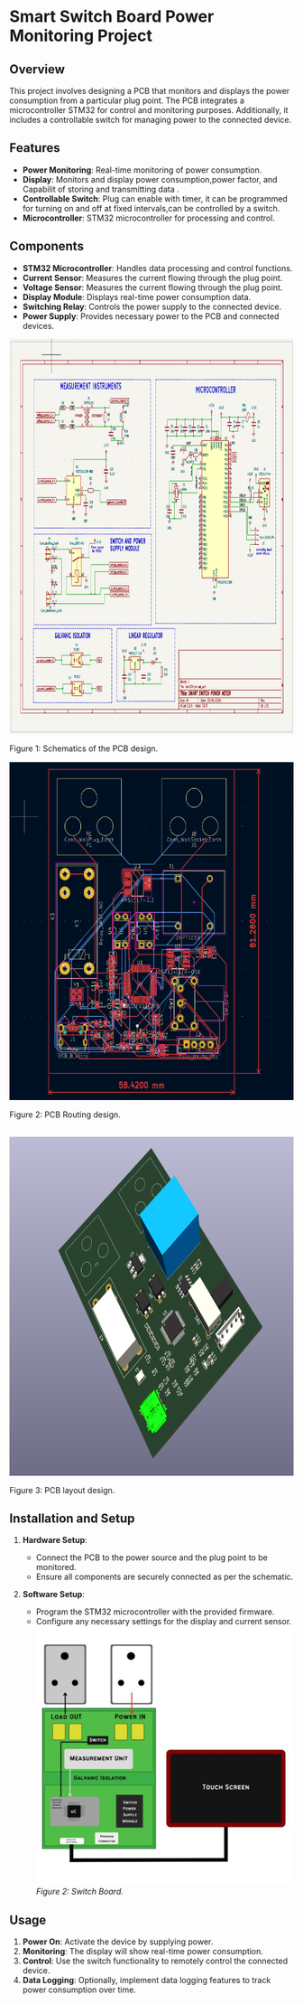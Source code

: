 # Smart Switch Board Power Monitoring Project

## Overview
This project involves designing a PCB that monitors and displays the power consumption from a particular plug point. The PCB integrates a microcontroller STM32 for control and monitoring purposes. Additionally, it includes a controllable switch for managing power to the connected device.

## Features
- **Power Monitoring**: Real-time monitoring of power consumption.
- **Display**: Monitors and display power consumption,power factor, and Capabilit of storing and transmitting data .
- **Controllable Switch**: Plug can enable with timer, it can be programmed for turning on and off at fixed intervals,can be controlled by a switch.
- **Microcontroller**: STM32 microcontroller for processing and control.

## Components
- **STM32 Microcontroller**: Handles data processing and control functions.
- **Current Sensor**: Measures the current flowing through the plug point.
- **Voltage Sensor**: Measures the current flowing through the plug point.
- **Display Module**: Displays real-time power consumption data.
- **Switching Relay**: Controls the power supply to the connected device.
- **Power Supply**: Provides necessary power to the PCB and connected devices.


<img src="https://github.com/TasmiyaChaman/Smart-switch-board-power-monitoring-system/blob/main/PCB%20Schematics.png" alt="Schematics" width="900" height="700">
<p>Figure 1: Schematics of the PCB design.</p>



<img src="https://github.com/TasmiyaChaman/Smart-switch-board-power-monitoring-system/blob/main/PCB%20Routing.png" alt="Schematics" width="800" height="600">
<p>Figure  2: PCB Routing design.</p>
<br> <!-- Line break for spacing -->

<img src="https://github.com/TasmiyaChaman/Smart-switch-board-power-monitoring-system/blob/main/Layout%20design.png" alt="Schematics" width="800" height="600">
<p>Figure 3: PCB layout design.</p>

## Installation and Setup
1. **Hardware Setup**:
   - Connect the PCB to the power source and the plug point to be monitored.
   - Ensure all components are securely connected as per the schematic.

2. **Software Setup**:
   - Program the STM32 microcontroller with the provided firmware.
   - Configure any necessary settings for the display and current sensor.
![Ideal Switch Board](https://github.com/TasmiyaChaman/Smart-switch-board-power-monitoring-system/blob/main/Switch%20Board.jpeg)
*Figure 2: Switch Board.*


## Usage
1. **Power On**: Activate the device by supplying power.
2. **Monitoring**: The display will show real-time power consumption.
3. **Control**: Use the switch functionality to remotely control the connected device.
4. **Data Logging**: Optionally, implement data logging features to track power consumption over time.

